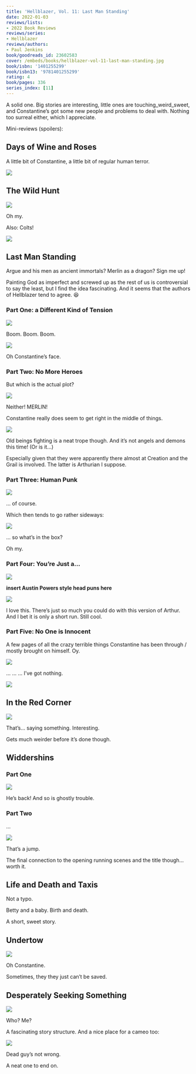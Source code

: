 ```yaml
---
title: 'Hellblazer, Vol. 11: Last Man Standing'
date: 2022-01-03
reviews/lists:
- 2022 Book Reviews
reviews/series:
- Hellblazer
reviews/authors:
- Paul Jenkins
book/goodreads_id: 23602583
cover: /embeds/books/hellblazer-vol-11-last-man-standing.jpg
book/isbn: '1401255299'
book/isbn13: '9781401255299'
rating: 4
book/pages: 336
series_index: [11]
---
```

A solid one. Big stories are interesting, little ones are touching_weird_sweet, and Constantine’s got some new people and problems to deal with. Nothing too surreal either, which I appreciate. 

Mini-reviews (spoilers):

## Days of Wine and Roses
A little bit of Constantine, a little bit of regular human terror. 

![](/embeds/books/attachments/hellblazer-11-7dc859.png)

## The Wild Hunt 

![](/embeds/books/attachments/hellblazer-11-0793bb.png)

Oh my. 

Also: Colts!

![](/embeds/books/attachments/hellblazer-11-c89570.png)

## Last Man Standing
Argue and his men as ancient immortals? Merlin as a dragon? Sign me up!

Painting God as imperfect and screwed up as the rest of us is controversial to say the least, but I find the idea fascinating. And it seems that the authors of Hellblazer tend to agree. 😆

### Part One: a Different Kind of Tension

![](/embeds/books/attachments/hellblazer-11-e0eb33.png)

Boom.  Boom. Boom. 

![](/embeds/books/attachments/hellblazer-11-ee7d2c.png)

Oh Constantine’s face. 

### Part Two: No More Heroes

But which is the actual plot?

![](/embeds/books/attachments/hellblazer-11-327843.png)

Neither! MERLIN!

Constantine really does seem to get right in the middle of things. 

![](/embeds/books/attachments/hellblazer-11-fb84e1.png)

Old beings fighting is a neat trope though. And it’s not angels and demons this time! (Or is it…)

Especially given that they were apparently there almost at Creation and the Grail is involved. The latter is Arthurian I suppose. 

### Part Three: Human Punk

![](/embeds/books/attachments/hellblazer-11-2ea94f.png)

… of course. 

Which then tends to go rather sideways: 

![](/embeds/books/attachments/hellblazer-11-b26050.png)

… so what’s in the box?

Oh my. 

### Part Four: You’re Just a…

![](/embeds/books/attachments/hellblazer-11-fa0c7c.png)

**insert Austin Powers style head puns here**

![](/embeds/books/attachments/hellblazer-11-2b55b1.png)

I love this. There’s just so much you could do with this version of Arthur. And I bet it is only a short run. Still cool. 

### Part Five: No One is Innocent

A few pages of all the crazy terrible things Constantine has been through / mostly brought on himself. Oy. 

![](/embeds/books/attachments/hellblazer-11-14195a.png)

… … … I’ve got nothing. 

![](/embeds/books/attachments/hellblazer-11-e18f86.png)

## In the Red Corner

![](/embeds/books/attachments/hellblazer-11-e739cf.png)

That’s… saying something. Interesting. 

Gets much weirder before it’s done though. 

## Widdershins

### Part One

![](/embeds/books/attachments/hellblazer-11-8e4878.png)

He’s back! And so is ghostly trouble. 

### Part Two

… 

![](/embeds/books/attachments/hellblazer-11-37c893.png)

That’s a jump. 

The final connection to the opening running scenes and the title though… worth it. 

## Life and Death and Taxis 
Not a typo. 

Betty and a baby. Birth and death. 

A short, sweet story. 

## Undertow

![](/embeds/books/attachments/hellblazer-11-c93965.png)

Oh Constantine. 

Sometimes, they they just can’t be saved. 

## Desperately Seeking Something

![](/embeds/books/attachments/hellblazer-11-8cdbb4.png)

Who? Me?

A fascinating story structure. And a nice place for a cameo too:

![](/embeds/books/attachments/hellblazer-11-a4d8f5.png)

Dead guy’s not wrong.

A neat one to end on.